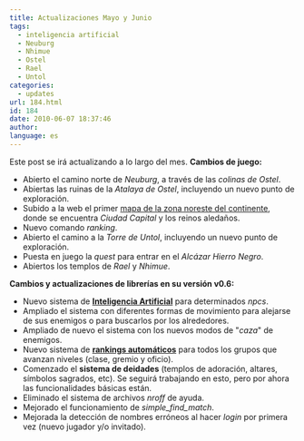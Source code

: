 ```yaml
---
title: Actualizaciones Mayo y Junio
tags:
  - inteligencia artificial
  - Neuburg
  - Nhimue
  - Ostel
  - Rael
  - Untol
categories:
  - updates
url: 184.html
id: 184
date: 2010-06-07 18:37:46
author:
language: es
---
```


Este post se irá actualizando a lo largo del mes. **Cambios de juego:**

*   Abierto el camino norte de _Neuburg_, a través de las _colinas de Ostel_.
*   Abiertas las ruinas de la _Atalaya de Ostel_, incluyendo un nuevo punto de exploración.
*   Subido a la web el primer [mapa de la zona noreste del continente](http://www.ciudadcapital.net/archivo/mapa-de-ciudad-capital/), donde se encuentra _Ciudad Capital_ y los reinos aledaños.
*   Nuevo comando _ranking_.
*   Abierto el camino a la _Torre de Untol_, incluyendo un nuevo punto de exploración.
*   Puesta en juego la _quest_ para entrar en el _Alcázar Hierro Negro_.
*   Abiertos los templos de _Rael_ y _Nhimue_.

**Cambios y actualizaciones de librerías en su versión v0.6:**

*   Nuevo sistema de **[Inteligencia Artificial](http://www.ciudadcapital.net/archivo/nueva-inteligencia-artificial-para-npcs/)** para determinados _npcs_.
*   Ampliado el sistema con diferentes formas de movimiento para alejarse de sus enemigos o para buscarlos por los alrededores.
*   Ampliado de nuevo el sistema con los nuevos modos de "_caza_" de enemigos.
*   Nuevo sistema de [**rankings automáticos**](http://www.ciudadcapital.net/archivo/nueva-funcionalidad-ranking-automatico-de-niveles/) para todos los grupos que avanzan niveles (clase, gremio y oficio).
*   Comenzado el **sistema de deidades** (templos de adoración, altares, símbolos sagrados, etc). Se seguirá trabajando en esto, pero por ahora las funcionalidades básicas están.
*   Eliminado el sistema de archivos _nroff_ de ayuda.
*   Mejorado el funcionamiento de _simple\_find\_match_.
*   Mejorada la detección de nombres erróneos al hacer _login_ por primera vez (nuevo jugador y/o invitado).